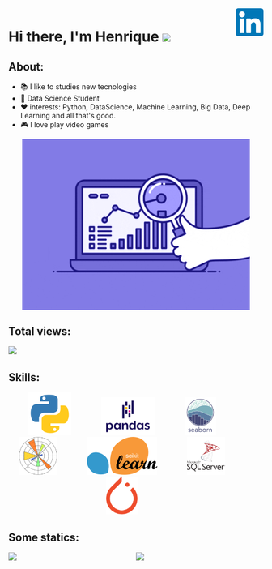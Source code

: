 <a href="https://www.linkedin.com/in/henrique-oliveira-15b656197" target="_blank">
    <img 
        src="images/linkedin.svg" 
        alt="linkedIn" 
        width="55" 
        align="right" />
</a>


# Hi there, I'm Henrique <img src="https://raw.githubusercontent.com/iampavangandhi/iampavangandhi/master/gifs/Hi.gif" width="30px"></h2>


## About: 

- 📚 I like to studies new tecnologies
- 🌱 Data Science Student 
- ❤️ interests: Python, DataScience, Machine Learning, Big Data, Deep Learning and all that's good.
- 🎮 I love play video games 

<p align="center">
  <a href="#">
    <img align="center" width="450" src="animation/ds3.gif" />
  </a>
</p>

## Total views:

<img alingn="center" src="https://profile-counter.glitch.me/Olivierah/count.svg" />

## Skills:
<p align="center">
    <img height="85" src="images/python.svg">
    &nbsp;&nbsp;&nbsp;&nbsp;&nbsp;&nbsp;&nbsp;&nbsp;&nbsp;&nbsp;&nbsp;&nbsp;&nbsp;
    <img height="75" src="images/pd.svg">
    &nbsp;&nbsp;&nbsp;&nbsp;&nbsp;&nbsp;&nbsp;&nbsp;&nbsp;&nbsp;&nbsp;&nbsp;&nbsp;
    <img height="75" src="images/sns.svg">
    &nbsp;&nbsp;&nbsp;&nbsp;&nbsp;&nbsp;&nbsp;&nbsp;&nbsp;&nbsp;&nbsp;&nbsp;&nbsp;
    <img height="75" src="images/plt.svg">
    &nbsp;&nbsp;&nbsp;&nbsp;&nbsp;&nbsp;&nbsp;&nbsp;&nbsp;&nbsp;&nbsp;&nbsp;&nbsp;
    <img height="75" src="images/scikit.svg">
    &nbsp;&nbsp;&nbsp;&nbsp;&nbsp;&nbsp;&nbsp;&nbsp;&nbsp;&nbsp;&nbsp;&nbsp;&nbsp;
    <img height="75" src="images/mssql.svg">
    &nbsp;&nbsp;&nbsp;&nbsp;&nbsp;&nbsp;&nbsp;&nbsp;&nbsp;&nbsp;&nbsp;&nbsp;&nbsp;
    <img height="75" src="images/PyTorch.svg">
    &nbsp;&nbsp;&nbsp;&nbsp;&nbsp;&nbsp;&nbsp;&nbsp;&nbsp;&nbsp;&nbsp;&nbsp;&nbsp;
    

## Some statics:
<p align="center">
  <a href="#">
    <img src='https://github-readme-stats.vercel.app/api?username=Olivierah&show_icons=true&theme=tokyonight&count_private=true&line_height=40'  align="left" />
    <img src='https://github-readme-stats.vercel.app/api/top-langs/?username=Olivierah&theme=tokyonight&hide_langs_below=4'/>
  </a>
</p>






